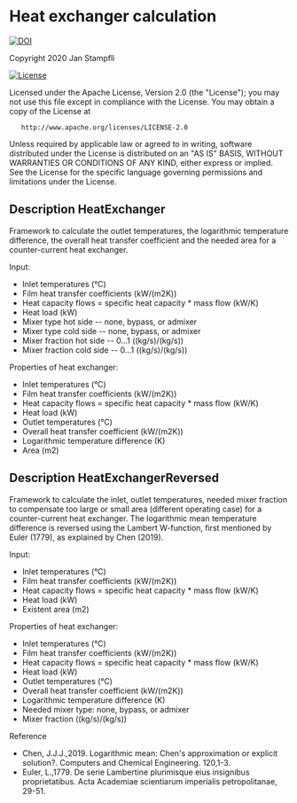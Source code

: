 # Heat exchanger calculation

[![DOI](https://zenodo.org/badge/DOI/10.5281/zenodo.4109073.svg)](https://doi.org/10.5281/zenodo.4109073)

Copyright 2020 Jan Stampfli

[![License](https://img.shields.io/badge/License-Apache%202.0-blue.svg)](https://opensource.org/licenses/Apache-2.0)

   Licensed under the Apache License, Version 2.0 (the "License");
   you may not use this file except in compliance with the License.
   You may obtain a copy of the License at

       http://www.apache.org/licenses/LICENSE-2.0

   Unless required by applicable law or agreed to in writing, software
   distributed under the License is distributed on an "AS IS" BASIS,
   WITHOUT WARRANTIES OR CONDITIONS OF ANY KIND, either express or implied.
   See the License for the specific language governing permissions and
   limitations under the License.

## Description HeatExchanger

Framework to calculate the outlet temperatures, the logarithmic temperature difference, the overall heat transfer coefficient and the needed area for a counter-current heat exchanger.

Input:
* Inlet temperatures (°C)
* Film heat transfer coefficients (kW/(m2K))
* Heat capacity flows = specific heat capacity * mass flow (kW/K)
* Heat load (kW)
* Mixer type hot side -- none, bypass, or admixer
* Mixer type cold side -- none, bypass, or admixer
* Mixer fraction hot side -- 0...1 ((kg/s)/(kg/s))
* Mixer fraction cold side -- 0...1 ((kg/s)/(kg/s))

Properties of heat exchanger:
* Inlet temperatures (°C)
* Film heat transfer coefficients (kW/(m2K))
* Heat capacity flows = specific heat capacity * mass flow (kW/K)
* Heat load (kW)
* Outlet temperatures (°C)
* Overall heat transfer coefficient (kW/(m2K))
* Logarithmic temperature difference (K)
* Area (m2)

## Description HeatExchangerReversed

Framework to calculate the inlet, outlet temperatures, needed mixer fraction to compensate too large or small area (different operating case) for a counter-current heat exchanger. The logarithmic mean temperature difference is reversed using the Lambert W-function, first mentioned by Euler (1779), as explained by Chen (2019).

Input:
* Inlet temperatures (°C)
* Film heat transfer coefficients (kW/(m2K))
* Heat capacity flows = specific heat capacity * mass flow (kW/K)
* Heat load (kW)
* Existent area (m2)

Properties of heat exchanger:
* Inlet temperatures (°C)
* Film heat transfer coefficients (kW/(m2K))
* Heat capacity flows = specific heat capacity * mass flow (kW/K)
* Heat load (kW)
* Outlet temperatures (°C)
* Overall heat transfer coefficient (kW/(m2K))
* Logarithmic temperature difference (K)
* Needed mixer type: none, bypass, or admixer
* Mixer fraction ((kg/s)/(kg/s))

Reference
* Chen, J.J.J.,2019. Logarithmic mean: Chen's approximation or explicit solution?. Computers and Chemical Engineering. 120,1-3.
* Euler, L.,1779. De serie Lambertine plurimisque eius insignibus proprietatibus. Acta Academiae scientiarum imperialis petropolitanae, 29-51.
